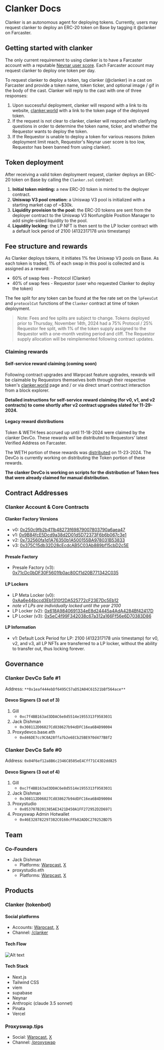 # Clanker Docs
Clanker is an autonomous agent for deploying tokens. Currently, users may request clanker to deploy an ERC-20 token on Base by tagging it @clanker on Farcaster.
## Getting started with clanker
The only current requirement to using clanker is to have a Farcaster account with a reputable [Neynar user score](https://docs.neynar.com/docs/neynar-user-quality-score). Each Farcaster account may request clanker to deploy one token per day.

To request clanker to deploy a token, tag clanker (@clanker) in a cast on Farcaster and provide a token name, token ticker, and optional image / gif in the body of the cast. Clanker will reply to the cast with one of three responses:

1. Upon successful deployment, clanker will respond with a link to its website, [clanker.world](https://www.clanker.world/) with a link to the token page of the deployed token.
2. If the request is not clear to clanker, clanker will respond with clarifying questions in order to determine the token name, ticker, and whether the Requestor wants to deploy the token.
3. If the Requestor is unable to deploy a token for various reasons (token deployment limit reach, Requestor's Neynar user score is too low, Requestor has been banned from using clanker).
## Token deployment
After receiving a valid token deployment request, clanker deploys an ERC-20 token on Base by calling the ``Clanker.sol`` contract:

1. **Initial token minting:** a new ERC-20 token is minted to the deployer contract.
2. **Uniswap V3 pool creation:** a Uniswap V3 pool is initialized with a starting market cap of ~$30k.
3. **Liquidity provision to the pool:** the ERC-20 tokens are sent from the deployer contract to the Uniswap V3 Nonfungible Position Manager to add single-sided liquidity to the pool.
4. **Liquidity locking:** the LP NFT is then sent to the LP locker contract with a default lock period of 2100 (4132317178 unix timestamp)

## Fee structure and rewards
As Clanker deploys tokens, it initiates 1% fee Uniswap V3 pools on Base. As each token is traded, 1% of each swap in this pool is collected and is assigned as a reward:

  - 60% of swap fees - Protocol (Clanker)
  - 40% of swap fees - Requestor (user who requested Clanker to deploy the token)

The fee split for any token can be found at the fee rate set on the ``lpFeesCut`` and ``protocolCut`` functions of the `Clanker` contract at time of token deployment.

> Note: Fees and fee splits are subject to change. Tokens deployed prior to Thursday, November 14th, 2024 had a 75% Protocol / 25% Requestor fee split, with 1% of the token supply assigned to the Requestor with a one-month vesting period and cliff. The Requestor supply allocation will be reimplemented following contract updates.
### Claiming rewards
#### Self-service reward claiming (coming soon)
Following contract upgrades and Warpcast feature upgrades, rewards will be claimable by Requestors themselves both through their respective token's [clanker.world](https://www.clanker.world/) page and / or via direct smart contract interaction from a block explorer.

**Detailed instructions for self-service reward claiming (for v0, v1, and v2 contracts) to come shortly after v2 contract upgrades slated for 11-29-2024.**
#### Legacy reward distributions
Token & WETH fees accrued up until 11-18-2024 were claimed by the clanker DevCo. These rewards will be distributed to Requestors' latest Verified Address on Farcaster.

The WETH portion of these rewards was [distributed](https://docs.google.com/spreadsheets/d/1t784_stpEHwSRT3MsP1Lr4IDJxQ2oxJj5jWgHYza2Lo/edit?gid=1468611596#gid=1468611596) on 11-23-2024. The DevCo is currently working on distributing the Token portion of these rewards.

**The clanker DevCo is working on scripts for the distribution of Token fees that were already claimed for manual distribution.**
## Contract Addresses

### Clanker Account & Core Contracts
#### Clanker Factory Versions
- v0: [0x250c9fb2b411b48273f69879007803790a6aea47](https://basescan.org/address/0x250c9fb2b411b48273f69879007803790a6aea47)
- v1: [0x9B84fcE5Dcd9a38d2D01d5D72373F6b6b067c3e1](https://basescan.org/address/0x9B84fcE5Dcd9a38d2D01d5D72373F6b6b067c3e1)
- v2: [0x732560fa1d1A76350b1A500155BA978031B53833](https://basescan.org/address/0x732560fa1d1A76350b1A500155BA978031B53833)
- v3: [0x375C15db32D28cEcdcAB5C03Ab889bf15cbD2c5E](https://basescan.org/address/0x375C15db32D28cEcdcAB5C03Ab889bf15cbD2c5E)

#### Presale Factory
- Presale Factory (v3): [0x71cDc0bDF30F5601fb0ac80Cf1d20B771342C035](https://basescan.org/address/0x71cDc0bDF30F5601fb0ac80Cf1d20B771342C035)

#### LP Lockers
- LP Meta Locker (v0): [0xAa6e44bccd3Eb1310f2DA525772cF23E7Dc5Eb12](https://basescan.org/address/0xAa6e44bccd3Eb1310f2DA525772cF23E7Dc5Eb12)
- *note v1 LPs are individually locked until the year 2100*
- LP Locker (v2): [0x618A9840691334eE8d24445a4AdA4284Bf42417D](https://basescan.org/address/0x618A9840691334eE8d24445a4AdA4284Bf42417D)
- LP Locker (v3): [0x5eC4f99F342038c67a312a166Ff56e6D70383D86](https://basescan.org/address/0x5eC4f99F342038c67a312a166Ff56e6D70383D86)

#### LP Information
- v1: Default Lock Period for LP: 2100 (4132317178 unix timestamp)
for v0, v2, and v3, all LP NFTs are transferred to a LP locker, without the ability to transfer out, thus locking forever.

## Governance
### Clanker DevCo Safe #1
Address: ``**0x1eaf444ebDf6495C57aD52A04C61521bBf564ace**``
#### Devco Signers (3 out of 3)
1. Gill
   - ``0xc7f4BB163ad3DDAC6e8d5514e1955313f9583031``
2. Jack Dishman
   - ``0x308112D06027Cd838627b94dDFC16ea6B4D90004``
3. Proxydevco.base.eth
   - ``0xd46DE7cc9C0A28ffa7b2e6ECb25BE970d477B8f2``
### Clanker DevCo Safe #0
Address: ``0x04F6ef12a8B6c2346C8505eE4Cff71C43D2dd825``
#### Devco Signers (3 out of 4)
1. Gill
   - ``0xc7f4BB163ad3DDAC6e8d5514e1955313f9583031``
2. Jack Dishman
   - ``0x308112D06027Cd838627b94dDFC16ea6B4D90004``
3. Proxystudio
   - ``0x053707B201385AE3421D450A1FF272952D2D6971``
4. Proxyswap Admin Hotwallet
   - ``0x46E328782297382C0160cFFb82ADDC270252BD75``
## Team
### Co-Founders
- Jack Dishman
  - Platforms: [Warpcast](https://warpcast.com/dish), [X](https://x.com/jackdishman)
- proxystudio.eth
  - Platforms: [Warpcast](https://warpcast.com/proxystudio.eth), [X](https://x.com/_proxystudio)
## Products
### Clanker (tokenbot)
#### Social platforms
- Accounts: [Warpcast](https://warpcast.com/clanker), [X](https://x.com/clankeronbase)
- Channel: [/clanker](https://warpcast.com/~/channel/clanker)
#### Tech Flow
![Alt text](/images/tech-flow.png)
#### Tech Stack
- Next.js
- Tailwind CSS
- viem
- supabase
- Neynar
- Anthropic (claude 3.5 sonnet)
- Pinata
- Vercel
### Proxyswap.tips
- Social: [Warpcast](https://warpcast.com/proxyswap), [X](https://x.com/proxy_swap)
- Channel: [/proxyswap](https://warpcast.com/~/channel/proxyswap)
